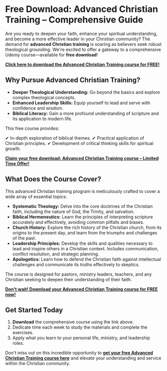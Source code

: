 # Free Download: Advanced Christian Training – Comprehensive Guide

Are you ready to deepen your faith, enhance your spiritual understanding, and become a more effective leader in your Christian community? The demand for **advanced Christian training** is soaring as believers seek robust theological grounding. We're excited to offer a gateway to a comprehensive Udemy course—available for **free download**!

[**Click here to download the Advanced Christian Training course for FREE!**](https://udemywork.com/advanced-christian-training)

## Why Pursue Advanced Christian Training?

*   **Deeper Theological Understanding:** Go beyond the basics and explore complex theological concepts.
*   **Enhanced Leadership Skills:** Equip yourself to lead and serve with confidence and wisdom.
*   **Biblical Literacy:** Gain a more profound understanding of scripture and its application to modern life.

This free course provides:

✔ In-depth exploration of biblical themes.
✔ Practical application of Christian principles.
✔ Development of critical thinking skills for spiritual growth.

[**Claim your free download: Advanced Christian Training course – Limited Time Offer!**](https://udemywork.com/advanced-christian-training)

## What Does the Course Cover?

This advanced Christian training program is meticulously crafted to cover a wide array of essential topics:

*   **Systematic Theology:** Delve into the core doctrines of the Christian faith, including the nature of God, the Trinity, and salvation.
*   **Biblical Hermeneutics:** Learn the principles of interpreting scripture accurately and effectively, avoiding common pitfalls and biases.
*   **Church History:** Explore the rich history of the Christian church, from its origins to the present day, and learn from the triumphs and challenges of the past.
*   **Leadership Principles:** Develop the skills and qualities necessary to lead and inspire others in a Christian context. Includes communication, conflict resolution, and strategic planning.
*   **Apologetics:** Learn how to defend the Christian faith against intellectual challenges and communicate its truths effectively to skeptics.

The course is designed for pastors, ministry leaders, teachers, and any Christian seeking to deepen their understanding of their faith.

[**Don't wait! Download your Advanced Christian Training course for FREE now!**](https://udemywork.com/advanced-christian-training)

## Get Started Today

1.  **Download** the comprehensive course using the link above.
2.  Dedicate time each week to study the materials and complete the exercises.
3.  Apply what you learn to your personal life, ministry, and leadership roles.

Don't miss out on this incredible opportunity to **[get your free Advanced Christian Training course here](https://udemywork.com/advanced-christian-training)** and elevate your understanding and service within the Christian community.
